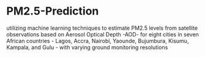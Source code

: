 # PM2.5-Prediction
utilizing machine learning techniques to estimate  PM2.5 levels from satellite observations based on Aerosol Optical Depth -AOD-     for eight cities in seven African countries - Lagos, Accra, Nairobi, Yaounde, Bujumbura, Kisumu, Kampala, and Gulu - with varying ground monitoring resolutions

